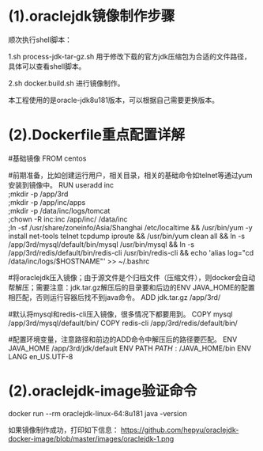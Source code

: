 
# (1).oraclejdk镜像制作步骤

顺次执行shell脚本：

1.sh process-jdk-tar-gz.sh
用于修改下载的官方jdk压缩包为合适的文件路径，具体可以查看shell脚本。

2.sh docker.build.sh
进行镜像制作。

本工程使用的是oracle-jdk8u181版本，可以根据自己需要更换版本。

# (2).Dockerfile重点配置详解

#基础镜像
FROM centos

#前期准备，比如创建运行用户，相关目录，相关的基础命令如telnet等通过yum安装到镜像中。
RUN useradd inc \
;mkdir -p /app/3rd\
;mkdir  -p /app/inc/apps  \
;mkdir -p /data/inc/logs/tomcat \
;chown -R inc:inc /app/inc/ /data/inc \
;ln -sf /usr/share/zoneinfo/Asia/Shanghai  /etc/localtime && /usr/bin/yum -y install net-tools  telnet tcpdump iproute  && /usr/bin/yum clean all && ln -s /app/3rd/mysql/default/bin/mysql /usr/bin/mysql && ln -s /app/3rd/redis/default/bin/redis-cli /usr/bin/redis-cli && echo 'alias log="cd /data/inc/logs/$HOSTNAME"' >> ~/.bashrc

#将oraclejdk压入镜像；由于源文件是个归档文件（压缩文件），则docker会自动帮解压；需要注意：jdk.tar.gz解压后的目录要和后边的ENV JAVA_HOME的配置相匹配，否则运行容器后找不到java命令。
ADD jdk.tar.gz /app/3rd/

#默认将mysql和redis-cli压入镜像，很多情况下都要用到。
COPY mysql /app/3rd/mysql/default/bin/
COPY redis-cli /app/3rd/redis/default/bin/

#配置环境变量，注意路径和前边的ADD命令中解压后的路径要匹配。
ENV JAVA_HOME /app/3rd/jdk/default
ENV PATH $PATH:/$JAVA_HOME/bin
ENV LANG en_US.UTF-8

# (2).oraclejdk-image验证命令

docker run --rm oraclejdk-linux-64:8u181 java -version

如果镜像制作成功，打印如下信息：
https://github.com/hepyu/oraclejdk-docker-image/blob/master/images/oraclejdk-1.png
